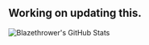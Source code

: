 ## Working on updating this.
![Blazethrower's GitHub Stats](https://github-readme-stats.vercel.app/api?username=blazethrower320&show_icons=true&theme=tokyonight)
<!---
blazethrower320/blazethrower320 is a ✨ special ✨ repository because its `README.md` (this file) appears on your GitHub profile.
You can click the Preview link to take a look at your changes.
--->
